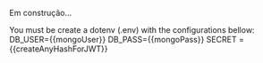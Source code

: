 Em construção...

You must be create a dotenv (.env) with the configurations bellow:
DB_USER={{mongoUser}}
DB_PASS={{mongoPass}}
SECRET ={{createAnyHashForJWT}}
